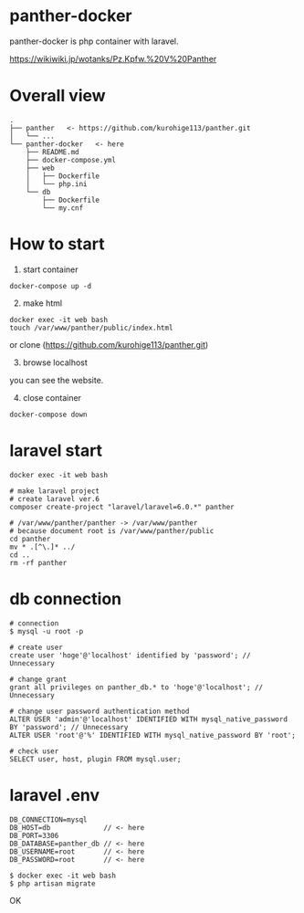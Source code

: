 # panther-docker
panther-docker is php container with laravel.

https://wikiwiki.jp/wotanks/Pz.Kpfw.%20V%20Panther

# Overall view
```
.
├── panther   <- https://github.com/kurohige113/panther.git
│   └── ...
└── panther-docker   <- here
    ├── README.md
    ├── docker-compose.yml
    ├── web
    │   ├── Dockerfile
    │   └── php.ini
    └── db
        ├── Dockerfile
        └── my.cnf
```

# How to start

1. start container
```
docker-compose up -d
```

2. make html
```
docker exec -it web bash
touch /var/www/panther/public/index.html
```
or clone (https://github.com/kurohige113/panther.git)

3. browse localhost

you can see the website.

4. close container

```
docker-compose down
```

# laravel start
```
docker exec -it web bash

# make laravel project
# create laravel ver.6
composer create-project "laravel/laravel=6.0.*" panther

# /var/www/panther/panther -> /var/www/panther
# because document root is /var/www/panther/public
cd panther
mv * .[^\.]* ../
cd ..
rm -rf panther
```

# db connection
```
# connection
$ mysql -u root -p

# create user 
create user 'hoge'@'localhost' identified by 'password'; // Unnecessary

# change grant
grant all privileges on panther_db.* to 'hoge'@'localhost'; // Unnecessary

# change user password authentication method
ALTER USER 'admin'@'localhost' IDENTIFIED WITH mysql_native_password BY 'password'; // Unnecessary
ALTER USER 'root'@'%' IDENTIFIED WITH mysql_native_password BY 'root';

# check user
SELECT user, host, plugin FROM mysql.user;

```

# laravel .env
```
DB_CONNECTION=mysql
DB_HOST=db             // <- here
DB_PORT=3306
DB_DATABASE=panther_db // <- here
DB_USERNAME=root       // <- here
DB_PASSWORD=root       // <- here
```

```
$ docker exec -it web bash
$ php artisan migrate 
```

OK
